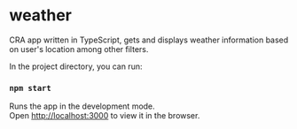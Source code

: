 # weather

CRA app written in TypeScript, gets and displays weather information based on user's location among other filters.

In the project directory, you can run:

### `npm start`

Runs the app in the development mode.\
Open [http://localhost:3000](http://localhost:3000) to view it in the browser.
